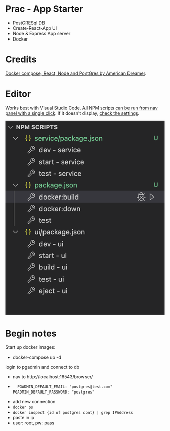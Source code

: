 # Prac - App Starter

* PostGRESql DB
* Create-React-App UI
* Node & Express App server
* Docker

# Credits

[Docker compose, React, Node and PostGres by American Dreamer](https://hardcoded.medium.com/docker-compose-with-react-node-and-postgresql-a-multi-container-application-with-docker-a11197802e33).

# Editor

Works best with Visual Studio Code. All NPM scripts [can be run from nav panel with a single click](https://www.youtube.com/watch?v=Sf1EP5n8RoQ). If it doesn't display, [check the settings](http://www.matthiassommer.it/programming/testing/run-npm-scripts-in-visual-studio-code-with-a-click-of-a-button/). 

![npm-scripts-view](doc/npm-scripts.png)

# Begin notes
Start up docker images:
- docker-compose up -d

login to pgadmin and connect to db
- nav to http://localhost:16543/browser/
-       PGADMIN_DEFAULT_EMAIL: "postgres@test.com"
      PGADMIN_DEFAULT_PASSWORD: "postgres"
- add new connection
- `docker ps`
- `docker inspect {id of postgres cont} | grep IPAddress
`
- paste in ip
- user: root, pw: pass
